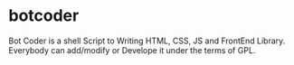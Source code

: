 # botcoder
Bot Coder is a shell Script to Writing HTML, CSS, JS and FrontEnd Library.</b>
Everybody can  add/modify or Develope it under the terms of GPL.
